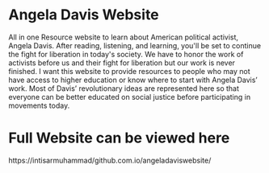 # Angela Davis Website
All in one Resource website to learn about American political activist, Angela Davis. After reading, listening, and learning, you'll be set to continue the fight for liberation in today's society. We have to honor the work of activists before us and their fight for liberation but our work is never finished. I want this website to provide resources to people who may not have access to higher education or know where to start with Angela Davis’ work. Most of Davis’ revolutionary ideas are represented here so that everyone can be better educated on social justice before participating in movements today.
# Full Website can be viewed here
https://intisarmuhammad/github.com.io/angeladaviswebsite/
